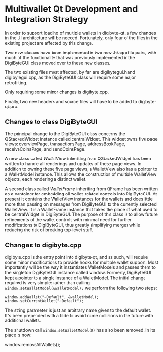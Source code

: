 Multiwallet Qt Development and Integration Strategy
===================================================

In order to support loading of multiple wallets in digibyte-qt, a few changes in the UI architecture will be needed.
Fortunately, only four of the files in the existing project are affected by this change.

Two new classes have been implemented in two new .h/.cpp file pairs, with much of the functionality that was previously
implemented in the DigiByteGUI class moved over to these new classes.

The two existing files most affected, by far, are digibytegui.h and digibytegui.cpp, as the DigiByteGUI class will require
some major retrofitting.

Only requiring some minor changes is digibyte.cpp.

Finally, two new headers and source files will have to be added to digibyte-qt.pro.

Changes to class DigiByteGUI
---------------------------
The principal change to the DigiByteGUI class concerns the QStackedWidget instance called centralWidget.
This widget owns five page views: overviewPage, transactionsPage, addressBookPage, receiveCoinsPage, and sendCoinsPage.

A new class called *WalletView* inheriting from QStackedWidget has been written to handle all renderings and updates of
these page views. In addition to owning these five page views, a WalletView also has a pointer to a WalletModel instance.
This allows the construction of multiple WalletView objects, each rendering a distinct wallet.

A second class called *WalletFrame* inheriting from QFrame has been written as a container for embedding all wallet-related
controls into DigiByteGUI. At present it contains the WalletView instances for the wallets and does little more than passing on messages
from DigiByteGUI to the currently selected WalletView. It is a WalletFrame instance
that takes the place of what used to be centralWidget in DigiByteGUI. The purpose of this class is to allow future
refinements of the wallet controls with minimal need for further modifications to DigiByteGUI, thus greatly simplifying
merges while reducing the risk of breaking top-level stuff.

Changes to digibyte.cpp
----------------------
digibyte.cpp is the entry point into digibyte-qt, and as such, will require some minor modifications to provide hooks for
multiple wallet support. Most importantly will be the way it instantiates WalletModels and passes them to the
singleton DigiByteGUI instance called window. Formerly, DigiByteGUI kept a pointer to a single instance of a WalletModel.
The initial change required is very simple: rather than calling `window.setWalletModel(&walletModel);` we perform the
following two steps:

	window.addWallet("~Default", &walletModel);
	window.setCurrentWallet("~Default");

The string parameter is just an arbitrary name given to the default wallet. It's been prepended with a tilde to avoid name collisions in the future with additional wallets.

The shutdown call `window.setWalletModel(0)` has also been removed. In its place is now:

window.removeAllWallets();
